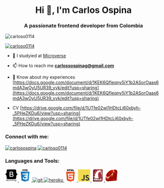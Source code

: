 <h1 align="center">Hi 👋, I'm Carlos Ospina</h1>
<h3 align="center">A passionate frontend developer from Colombia</h3>

<p align="left"> <img src="https://komarev.com/ghpvc/?username=carloso0114&label=Profile%20views&color=0e75b6&style=flat" alt="carloso0114" /> </p>

<p align="left"> <a href="https://github.com/ryo-ma/github-profile-trophy"><img src="https://github-profile-trophy.vercel.app/?username=carloso0114" alt="carloso0114" /></a> </p>

- 🔭 I studyied at [Microverse](https://www.microverse.org/)

- 📫 How to reach me **carlossospinag@gmail.com**

- 📄 Know about my experiences [https://docs.google.com/document/d/1KEK6QfIeqny5iY1b2ASorOaas6mdA3wOyU5UR39_yvk/edit?usp=sharing](https://docs.google.com/document/d/1KEK6QfIeqny5iY1b2ASorOaas6mdA3wOyU5UR39_yvk/edit?usp=sharing)

- CV [https://drive.google.com/file/d/1UTfe02wI1HDtcLj60xbyh-_5PHeZKDu6/view?usp=sharing](https://drive.google.com/file/d/1UTfe02wI1HDtcLj60xbyh-_5PHeZKDu6/view?usp=sharing)
<h3 align="left">Connect with me:</h3>
<p align="left">
<a href="https://linkedin.com/in/carlosospina" target="blank"><img align="center" src="https://raw.githubusercontent.com/rahuldkjain/github-profile-readme-generator/6253936f99716cd30c07055d5d10e9332af37171/src/images/icons/Social/linked-in-alt.svg" alt="carlosospina" height="30" width="40" /></a>
<a href="https://fb.com/carloso0114" target="blank"><img align="center" src="https://raw.githubusercontent.com/rahuldkjain/github-profile-readme-generator/6253936f99716cd30c07055d5d10e9332af37171/src/images/icons/Social/facebook-alt.svg" alt="carloso0114" height="30" width="40" /></a>
</p>

<h3 align="left">Languages and Tools:</h3>
<p align="left"> <a href="https://getbootstrap.com" target="_blank"> <img src="https://raw.githubusercontent.com/devicons/devicon/master/icons/bootstrap/bootstrap-plain-wordmark.svg" alt="bootstrap" width="40" height="40"/> </a> <a href="https://www.w3schools.com/css/" target="_blank"> <img src="https://raw.githubusercontent.com/devicons/devicon/master/icons/css3/css3-original-wordmark.svg" alt="css3" width="40" height="40"/> </a> <a href="https://git-scm.com/" target="_blank"> <img src="https://www.vectorlogo.zone/logos/git-scm/git-scm-icon.svg" alt="git" width="40" height="40"/> </a> <a href="https://heroku.com" target="_blank"> <img src="https://www.vectorlogo.zone/logos/heroku/heroku-icon.svg" alt="heroku" width="40" height="40"/> </a> <a href="https://www.w3.org/html/" target="_blank"> <img src="https://raw.githubusercontent.com/devicons/devicon/master/icons/html5/html5-original-wordmark.svg" alt="html5" width="40" height="40"/> </a> <a href="https://developer.mozilla.org/en-US/docs/Web/JavaScript" target="_blank"> <img src="https://raw.githubusercontent.com/devicons/devicon/master/icons/javascript/javascript-original.svg" alt="javascript" width="40" height="40"/> </a> <a href="https://rubyonrails.org" target="_blank"> <img src="https://raw.githubusercontent.com/devicons/devicon/master/icons/rails/rails-original-wordmark.svg" alt="rails" width="40" height="40"/> </a> <a href="https://www.ruby-lang.org/en/" target="_blank"> <img src="https://raw.githubusercontent.com/devicons/devicon/master/icons/ruby/ruby-original.svg" alt="ruby" width="40" height="40"/> </a> </p>

